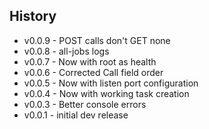 ## History ##

* v0.0.9 - POST calls don't GET none
* v0.0.8 - all-jobs logs
* v0.0.7 - Now with root as health
* v0.0.6 - Corrected Call field order
* v0.0.5 - Now with listen port configuration
* v0.0.4 - Now with working task creation
* v0.0.3 - Better console errors
* v0.0.1 - initial dev release
